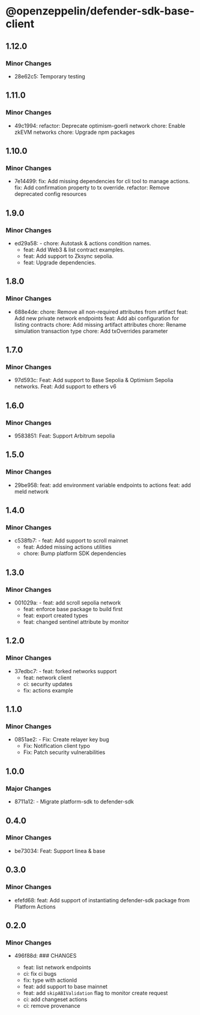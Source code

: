 # @openzeppelin/defender-sdk-base-client

## 1.12.0

### Minor Changes

- 28e62c5: Temporary testing

## 1.11.0

### Minor Changes

- 49c1994: refactor: Deprecate optimism-goerli network
  chore: Enable zkEVM networks
  chore: Upgrade npm packages

## 1.10.0

### Minor Changes

- 7e14499: fix: Add missing dependencies for cli tool to manage actions.
  fix: Add confirmation property to tx override.
  refactor: Remove deprecated config resources

## 1.9.0

### Minor Changes

- ed29a58: - chore: Autotask & actions condition names.
  - feat: Add Web3 & list contract examples.
  - feat: Add support to Zksync sepolia.
  - feat: Upgrade dependencies.

## 1.8.0

### Minor Changes

- 688e4de: chore: Remove all non-required attributes from artifact
  feat: Add new private network endpoints
  feat: Add abi configuration for listing contracts
  chore: Add missing artifact attributes
  chore: Rename simulation transaction type
  chore: Add txOverrides parameter

## 1.7.0

### Minor Changes

- 97d593c: Feat: Add support to Base Sepolia & Optimism Sepolia networks.
  Feat: Add support to ethers v6

## 1.6.0

### Minor Changes

- 9583851: Feat: Support Arbitrum sepolia

## 1.5.0

### Minor Changes

- 29be958: feat: add environment variable endpoints to actions
  feat: add meld network

## 1.4.0

### Minor Changes

- c538fb7: - feat: Add support to scroll mainnet
  - feat: Added missing actions utilities
  - chore: Bump platform SDK dependencies

## 1.3.0

### Minor Changes

- 001029a: - feat: add scroll sepolia network
  - feat: enforce base package to build first
  - feat: export created types
  - feat: changed sentinel attribute by monitor

## 1.2.0

### Minor Changes

- 37edbc7: - feat: forked networks support
  - feat: network client
  - ci: security updates
  - fix: actions example

## 1.1.0

### Minor Changes

- 0851ae2: - Fix: Create relayer key bug
  - Fix: Notification client typo
  - Fix: Patch security vulnerabilities

## 1.0.0

### Major Changes

- 8711a12: - Migrate platform-sdk to defender-sdk

## 0.4.0

### Minor Changes

- be73034: Feat: Support linea & base

## 0.3.0

### Minor Changes

- efefd68: feat: Add support of instantiating defender-sdk package from Platform Actions

## 0.2.0

### Minor Changes

- 496f88d: ### CHANGES

  - feat: list network endpoints
  - ci: fix ci bugs
  - fix: type with actionId
  - feat: add support to base mainnet
  - feat: add `skipABIValidation` flag to monitor create request
  - ci: add changeset actions
  - ci: remove provenance
